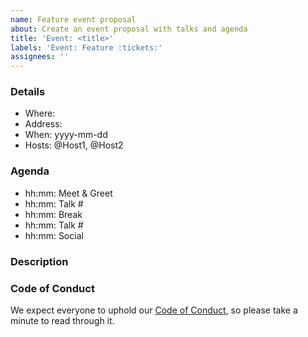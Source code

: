 ```yaml
---
name: Feature event proposal
about: Create an event proposal with talks and agenda
title: 'Event: <title>'
labels: 'Event: Feature :tickets:'
assignees: ''
---
```


### Details

- Where: <location name>
- Address: <location address>
- When: yyyy-mm-dd
- Hosts: @Host1, @Host2

### Agenda

- hh:mm: Meet & Greet
- hh:mm: Talk #
- hh:mm: Break
- hh:mm: Talk #
- hh:mm: Social

### Description

<!-- Short introduction/description of the event -->

### Code of Conduct

We expect everyone to uphold our
[Code of Conduct](./blob/main/CODE_OF_CONDUCT.md), so please take a minute to
read through it.
